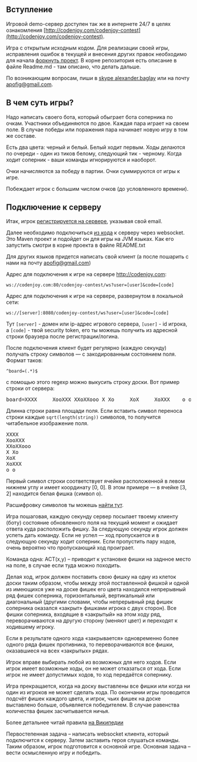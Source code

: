 <meta charset="UTF-8">

## Вступление

Игровой demo-сервер доступен так же в интернете 24/7 в целях
ознакомления [http://codenjoy.com/codenjoy-contest](http://codenjoy.com/codenjoy-contest).

Игра с открытым исходным кодом. Для реализации своей игры, исправления
ошибок в текущей и внесения других правок необходимо для начала
[форкнуть проект](https://github.com/codenjoyme/codenjoy.git).
В корне репозитория есть описание в файле Readme.md - там описано, что делать дальше.

По возникающим вопросам, пиши в [skype alexander.baglay](skype:alexander.baglay)
или на почту [apofig@gmail.com](mailto:apofig@gmail.com).

## В чем суть игры?

Надо написать своего бота, который обыграет бота соперника
по очкам. Участники объединяются по двое. Каждая пара играет на своем поле.
В случае победы или поражения пара начинает новую игру в том же составе.

Есть два цвета: черный и белый. Белый ходит первым. Ходы делаются по очереди -
один из тиков белому, следующий тик - черному.
Когда ходит соперник - ваши команды игнорируются и наоборот.

Очки начисляются за победу в партии. Очки суммируются от игры к игре.

Побеждает игрок с большим числом очков (до условленного времени).

## Подключение к серверу

Итак, игрок [регистрируется на сервере](../../../register?gameName=reversi),
указывая свой email.

Далее необходимо подключиться [из кода](../../../resources/reversi/user/clients.zip)
к серверу через websocket. Это Maven проект и подойдет он для игры на JVM языках.
Как его запустить смотри в корне проекта в файле README.txt

Для других языков придется написать свой клиент (а после пошарить с нами на почту [apofig@gmail.com](mailto:apofig@gmail.com))

Адрес для подключения к игре на сервере http://codenjoy.com:

`ws://codenjoy.com:80/codenjoy-contest/ws?user=[user]&code=[code]`

Адрес для подключения к игре на сервере, развернутом в локальной сети:

`ws://[server]:8080/codenjoy-contest/ws?user=[user]&code=[code]`

Тут `[server]` - домен или ip-адрес игрового сервера, `[user]` - id игрока, a `[code]` -
твой security token, его ты можешь получить из адресной
строки браузера после регистрации/логина.

После подключения клиент будет регулярно (каждую секунду) получать строку
символов — с закодированным состоянием поля. Формат таков:

`^board=(.*)$`

с помощью этого regexp можно выкусить строку доски.
Вот пример строки от сервера:

<pre>board=XXXX     XooXXX XXoXXooo X Xo     XoX     XoXXX    o o          </pre>

Длинна строки равна площади поля. Если вставить символ переноса
строки каждые `sqrt(length(string))` символов, то получится читабельное
изображение поля.

<pre>XXXX
XooXXX
XXoXXooo
X Xo
XoX
XoXXX
o o
</pre>

Первый символ строки соответствует ячейке расположенной в левом нижнем
углу и имеет координату [0, 0]. В этом примере — в ячейке [3, 2]
находится белая фишка (символ o).

Расшифровку символов ты можешь [найти тут](elements.md).

Игра пошаговая, каждую секунду сервер посылает твоему клиенту (боту)
состояние обновленного поля на текущий момент и ожидает ответа куда расположить фишку.
За следующую секунду игрок должен успеть дать команду.
Если не успел — ход пропускается и в следующую секунду ходит соперник.
Если пропустить пару ходов, очень вероятно что пропускающий ход проиграет.

Команда одна: ACT(x,y) – приводит к установке фишки на заднное место на поле,
в случае если туда можно походить.

Делая ход, игрок должен поставить свою фишку на одну из клеток доски таким образом,
чтобы между этой поставленной фишкой и одной из имеющихся уже на доске фишек
его цвета находился непрерывный ряд фишек соперника, горизонтальный,
вертикальный или диагональный (другими словами, чтобы непрерывный ряд фишек
соперника оказался «закрыт» фишками игрока с двух сторон). Все фишки соперника,
входящие в «закрытый» на этом ходу ряд, переворачиваются на другую сторону
(меняют цвет) и переходят к ходившему игроку.

Если в результате одного хода «закрывается» одновременно более одного ряда
фишек противника, то переворачиваются все фишки, оказавшиеся на всех
«закрытых» рядах.

Игрок вправе выбирать любой из возможных для него ходов. Если игрок имеет
возможные ходы, он не может отказаться от хода. Если игрок не имеет
допустимых ходов, то ход передаётся сопернику.

Игра прекращается, когда на доску выставлены все фишки или когда ни один
из игроков не может сделать хода. По окончании игры проводится подсчёт
фишек каждого цвета, и игрок, чьих фишек на доске выставлено больше,
объявляется победителем. В случае равенства количества фишек засчитывается
ничья.

Более детальнее читай правила <a href="https://ru.wikipedia.org/wiki/%D0%A0%D0%B5%D0%B2%D0%B5%D1%80%D1%81%D0%B8">на Википедии</a>

Первостепенная задача – написать websocket клиента, который подключится к серверу.
Затем заставить героя слушаться команды. Таким образом, игрок подготовится
к основной игре. Основная задача – вести осмысленную игру и победить.